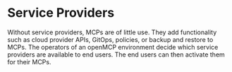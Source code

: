 # Service Providers

Without service providers, MCPs are of little use. They add functionality such as cloud provider APIs, GitOps, policies, or backup and restore to MCPs. The operators of an openMCP environment decide which service providers are available to end users. The end users can then activate them for their MCPs.
